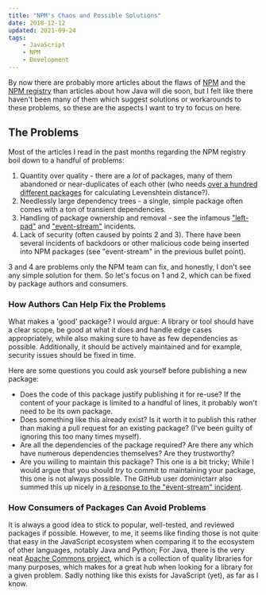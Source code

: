 ```yaml
---
title: "NPM's Chaos and Possible Solutions"
date: 2018-12-12
updated: 2021-09-24
tags:
    - JavaScript
    - NPM
    - Development
---
```


By now there are probably more articles about the flaws of [NPM](https://github.com/npm/cli) and the [NPM registry](https://www.npmjs.com/) than articles about how Java will die soon, but I felt like there haven't been many of them which suggest solutions or workarounds to these problems, so these are the aspects I want to try to focus on here.

<!-- more -->

## The Problems

Most of the articles I read in the past months regarding the NPM registry boil down to a handful of problems:

1.  Quantity over quality - there are a _lot_ of packages, many of them abandoned or near-duplicates of each other (who needs [over a hundred different packages](https://www.npmjs.com/search?q=levenshtein) for calculating Levenshtein distance?).
2.  Needlessly large dependency trees - a single, simple package often comes with a ton of transient dependencies.
3.  Handling of package ownership and removal - see the infamous ["left-pad"](https://github.com/stevemao/left-pad/issues/4) and ["event-stream"](https://github.com/dominictarr/event-stream/issues/116) incidents.
4.  Lack of security (often caused by points 2 and 3). There have been several incidents of backdoors or other malicious code being inserted into NPM packages (see "event-stream" in the previous bullet point).

3 and 4 are problems only the NPM team can fix, and honestly, I don't see any simple solution for them. So let's focus on 1 and 2, which can be fixed by package authors and consumers.

### How Authors Can Help Fix the Problems

What makes a 'good' package? I would argue: A library or tool should have a clear scope, be good at what it does and handle edge cases appropriately, while also making sure to have as few dependencies as possible. Additionally, it should be actively maintained and for example, security issues should be fixed in time.

Here are some questions you could ask yourself before publishing a new package:

- Does the code of this package justify publishing it for re-use? If the content of your package is limited to a handful of lines, it probably won't need to be its own package.
- Does something like this already exist? Is it worth it to publish this rather than making a pull request for an existing package? (I've been guilty of ignoring this too many times myself).
- Are all the dependencies of the package required? Are there any which have numerous dependencies themselves? Are they trustworthy?
- Are you willing to maintain this package? This one is a bit tricky; While I would argue that you should _try_ to commit to maintaining your package, this one is not always possible. The GitHub user dominictarr also summed this up nicely in [a response to the "event-stream" incident](https://gist.github.com/dominictarr/9fd9c1024c94592bc7268d36b8d83b3a).

### How Consumers of Packages Can Avoid Problems

It is always a good idea to stick to popular, well-tested, and reviewed packages if possible. However, to me, it seems like finding those is not quite that easy in the JavaScript ecosystem when comparing it to the ecosystem of other languages, notably Java and Python; For Java, there is the very neat [Apache Commons project](https://commons.apache.org/), which is a collection of quality libraries for many purposes, which makes for a great hub when looking for a library for a given problem. Sadly nothing like this exists for JavaScript (yet), as far as I know.
